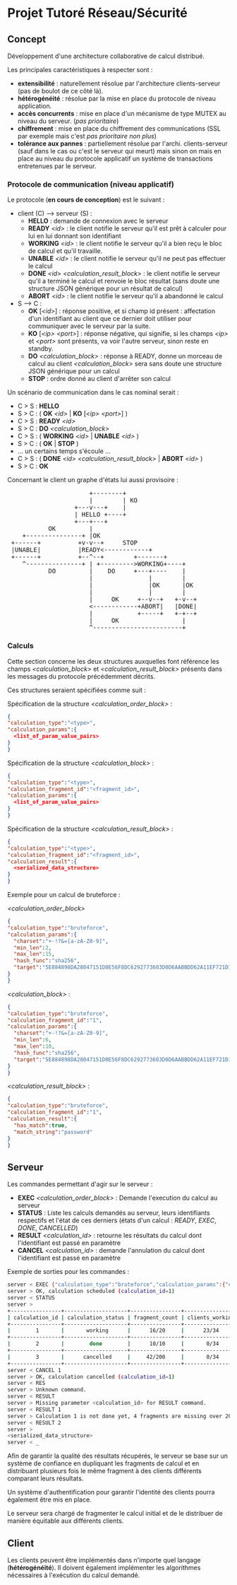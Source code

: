 # Projet Tutoré Réseau/Sécurité

## Concept

Développement d'une architecture collaborative de calcul distribué.

Les principales caractéristiques à respecter sont :
 - **extensibilité** : naturellement résolue par l'architecture clients-serveur (pas de boulot de ce côté là).
 - **hétérogénéité** : résolue par la mise en place du protocole de niveau application.
 - **accès concurrents** : mise en place d'un mécanisme de type MUTEX au niveau du serveur. (_pas prioritaire_)
 - **chiffrement** : mise en place du chiffrement des communications (SSL par exemple mais c'est _pas prioritaire non plus_)
 - **tolérance aux pannes** : partiellement résolue par l'archi. clients-serveur (sauf dans le cas ou c'est le serveur qui meurt) mais sinon on mais en place au niveau du protocole applicatif un système de transactions entretenues par le serveur.

### Protocole de communication (niveau applicatif)

Le protocole (**en cours de conception**) est le suivant :
 - client (C) --> serveur (S) :
   + **HELLO** : demande de connexion avec le serveur
   + **READY** *\<id>* : le client notifie le serveur qu'il est prêt à calculer pour lui en lui donnant son identifiant
   + **WORKING** *\<id>* : le client notifie le serveur qu'il a bien reçu le bloc de calcul et qu'il travaille.
   + **UNABLE** *\<id>* : le client notifie le serveur qu'il ne peut pas effectuer le calcul
   + **DONE** *\<id>* *\<calculation\_result\_block>* : le client notifie le serveur qu'il a terminé le calcul et renvoie le bloc résultat (sans doute une structure JSON générique pour un résultat de calcul)
   + **ABORT** *\<id>* : le client notifie le serveur qu'il a abandonné le calcul
 - S --> C :
   + **OK** [*\<id>*] : réponse positive, et si champ id présent : affectation d'un identifiant au client que ce dernier doit utiliser pour communiquer avec le serveur par la suite.
   + **KO** [*\<ip>* *\<port>*] : réponse négative, qui signifie, si les champs *\<ip>* et *\<port>* sont présents, va voir l'autre serveur, sinon reste en standby.
   + **DO** *\<calculation\_block>* : réponse à READY, donne un morceau de calcul au client *\<calculation_block>* sera sans doute une structure JSON générique pour un calcul
   + **STOP** : ordre donné au client d'arrêter son calcul

Un scénario de communication dans le cas nominal serait :
 - C > S : **HELLO**
 - S > C : ( **OK** *\<id>* | **KO** [*\<ip>* *\<port>*] )
 - C > S : **READY** *\<id>*
 - S > C : **DO** *\<calculation\_block>*
 - C > S : ( **WORKING** *\<id>* | **UNABLE** *\<id>* )
 - S > C : ( **OK** | **STOP** )
 - ... un certains temps s'écoule ...
 - C > S : ( **DONE** *\<id>* *\<calculation\_result\_block>* | **ABORT** *\<id>* )
 - S > C : **OK**

Concernant le client un graphe d'états lui aussi provisoire :

<pre>
                      +--------+
                      |        | KO
                  +---v---+    |
                  | HELLO +----+
                  +---+---+
           OK         |
    +---------------+ |OK
 +------+          +v-v--+     STOP
 |UNABLE|          |READY<------------+
 +------+          +--^--+        +-------+
    ^---------------+ | +--------->WORKING+----+
           DO         |    DO     +---+----    |
                      |               |        |
                      |               |OK      |OK
                      |               |        |
                      |     OK     +--v--+   +-v--+
                      <------------+ABORT|   |DONE|
                      |            +-----+   +-+--+
                      |     OK                 |
                      ^------------------------+
</pre>

### Calculs

Cette section concerne les deux structures auxquelles font référence les champs *\<calculation\_block>* et *\<calculation\_result\_block>* présents dans les messages du protocole précédemment décrits.

Ces structures seraient spécifiées comme suit :

Spécification de la structure *\<calculation\_order\_block>* :
  ```json
{
  "calculation_type":"<type>",
  "calculation_params":{
    <list_of_param_value_pairs>
  }
}
```

Spécification de la structure *\<calculation\_block>* :
  ```json
{
  "calculation_type":"<type>",
  "calculation_fragment_id":"<fragment_id>",
  "calculation_params":{
    <list_of_param_value_pairs>
  }
}
```

Spécification de la structure *\<calculation\_result\_block>* :
  ```json
{
  "calculation_type":"<type>",
  "calculation_fragment_id":"<fragment_id>",
  "calculation_result":{
    <serialized_data_structure>
  }
}
```

Exemple pour un calcul de bruteforce :

*\<calculation\_order\_block>*
  ```json
{
  "calculation_type":"bruteforce",
  "calculation_params":{
    "charset":"+-!?&=[a-zA-Z0-9]",
    "min_len":2,
    "max_len":15,
    "hash_func":"sha256",
    "target":"5E884898DA28047151D0E56F8DC6292773603D0D6AABBDD62A11EF721D1542D8"
  }
}
```
*\<calculation\_block>* :
  ```json
{
  "calculation_type":"bruteforce",
  "calculation_fragment_id":"1",
  "calculation_params":{
    "charset":"+-!?&=[a-zA-Z0-9]",
    "min_len":6,
    "max_len":10,
    "hash_func":"sha256",
    "target":"5E884898DA28047151D0E56F8DC6292773603D0D6AABBDD62A11EF721D1542D8"
  }
}
```
*\<calculation\_result\_block>* :
  ```json
{
  "calculation_type":"bruteforce",
  "calculation_fragment_id":"1",
  "calculation_result":{
    "has_match":true,
    "match_string":"password"
  }
}
```
## Serveur

Les commandes permettant d'agir sur le serveur :

 - **EXEC** *\<calculation\_order\_block>* : Demande l'execution du calcul au serveur
 - **STATUS** : Liste les calculs demandés au serveur, leurs identifiants respectifs et l'état de ces derniers (états d'un calcul : *READY*, *EXEC*, *DONE*, *CANCELLED*)
 - **RESULT** *\<calculation_id>* : retourne les résultats du calcul dont l'identifiant est passé en paramètre
 - **CANCEL** *\<calculation_id>* : demande l'annulation du calcul dont l'identifiant est passé en paramètre

Exemple de sorties pour les commandes :

  ```bash
server < EXEC {"calculation_type":"bruteforce","calculation_params":{"charset":"+-!?&=[a-zA-Z0-9]","min_len":2,"max_len":15,"hash_func":"sha256","target":"5E884898DA28047151D0E56F8DC6292773603D0D6AABBDD62A11EF721D1542D8"}}
server > OK, calculation scheduled (calculation_id=1)
server < STATUS
server > 
+----------------+--------------------+----------------+-----------------+
| calculation_id | calculation_status | fragment_count | clients_working |
+----------------+--------------------+----------------+-----------------+
|        1       |       working      |      16/20     |      23/34      |
+----------------+--------------------+----------------+-----------------+
|        2       |        done        |      10/10     |       0/34      |
+----------------+--------------------+----------------+-----------------+
|        3       |      cancelled     |     42/200     |       0/34      |
+----------------+--------------------+----------------+-----------------+
server < CANCEL 1
server > OK, calculation cancelled (calculation_id=1)
server < RES
server > Unknown command.
server < RESULT
server > Missing parameter <calculation_id> for RESULT command.
server < RESULT 1
server > Calculation 1 is not done yet, 4 fragments are missing over 20.
server < RESULT 2
server > 
<serialized_data_structure>
server < _
```

Afin de garantir la qualité des résultats récupérés, le serveur se base sur un système de confiance en dupliquant les fragments de calcul et en distribuant plusieurs fois le même fragment à des clients différents comparant leurs résultats.

Un système d'authentification pour garantir l'identité des clients pourra également être mis en place.

Le serveur sera chargé de fragmenter le calcul initial et de le distribuer de manière équitable aux différents clients.

## Client

Les clients peuvent être implémentés dans n'importe quel langage (**hétérogénéité**). Il doivent également implémenter les algorithmes nécessaires à l'exécution du calcul demandé.

